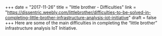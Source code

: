 +++
date = "2017-11-26"
title = "little brother - Difficulties"
link = "https://dissentric.weebly.com/littlebrother/difficulties-to-be-solved-in-completing-little-brother-infrastructure-analysis-iot-initiative"
draft = false
+++
Here are some of the main difficulties in completing the “little brother” infrastructure analysis IoT Initiative.